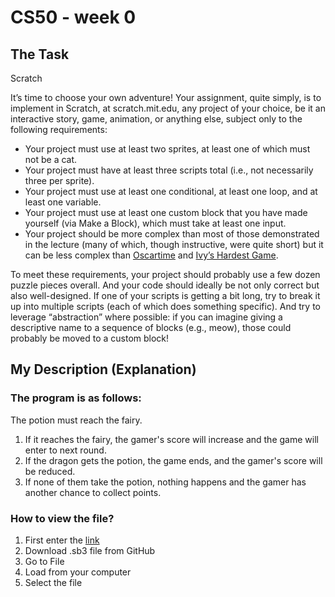 # CS50 - week 0

## The Task
Scratch

It’s time to choose your own adventure! Your assignment, quite simply, is to implement in Scratch, at scratch.mit.edu, any project of your choice, be it an interactive story, game, animation, or anything else, subject only to the following requirements:

 * Your project must use at least two sprites, at least one of which must not be a cat.
 * Your project must have at least three scripts total (i.e., not necessarily three per sprite).
 * Your project must use at least one conditional, at least one loop, and at least one variable.
 * Your project must use at least one custom block that you have made yourself (via Make a Block), which must take at least one input.
 * Your project should be more complex than most of those demonstrated in the lecture (many of which, though instructive, were quite short) but it can be less complex than [Oscartime](https://scratch.mit.edu/projects/277537196) and [Ivy’s Hardest Game](https://scratch.mit.edu/projects/326129433).


To meet these requirements, your project should probably use a few dozen puzzle pieces overall. And your code should ideally be not only correct but also well-designed. If one of your scripts is getting a bit long, try to break it up into multiple scripts (each of which does something specific). And try to leverage “abstraction” where possible: if you can imagine giving a descriptive name to a sequence of blocks (e.g., meow), those could probably be moved to a custom block!

## My Description (Explanation)
### The program is as follows:
The potion must reach the fairy.
1. If it reaches the fairy, the gamer's score will increase and the game will enter to next round.
2. If the dragon gets the potion, the game ends, and the gamer's score will be reduced.
3. If none of them take the potion, nothing happens and the gamer has another chance to collect points.

### How to view the file?
1. First enter the [link](https://scratch.mit.edu/projects/editor/?tutorial=getStarted)
2. Download .sb3 file from GitHub
3. Go to File
4. Load from your computer
5. Select the file
   
